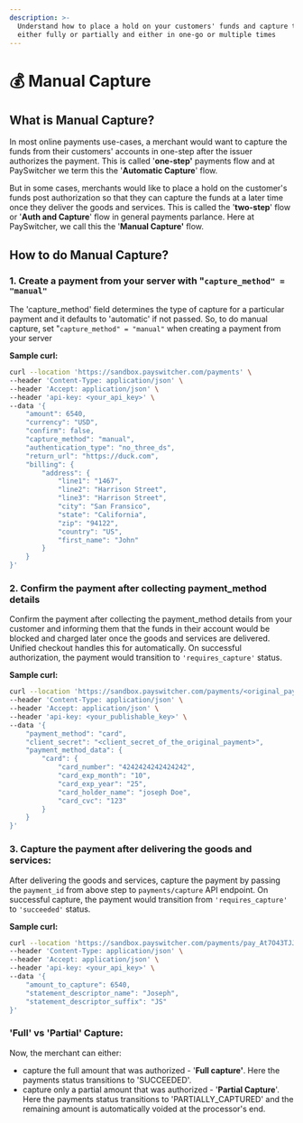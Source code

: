 ```yaml
---
description: >-
  Understand how to place a hold on your customers' funds and capture them later
  either fully or partially and either in one-go or multiple times
---
```


# 💰 Manual Capture

## What is Manual Capture?

In most online payments use-cases, a merchant would want to capture the funds from their customers' accounts in one-step after the issuer authorizes the payment. This is called '**one-step'** payments flow and at PaySwitcher we term this the '**Automatic Capture**' flow.

But in some cases, merchants would like to place a hold on the customer's funds post authorization so that they can capture the funds at a later time once they deliver the goods and services. This is called the '**two-step**' flow or '**Auth and Capture**' flow in general payments parlance. Here at PaySwitcher, we call this the '**Manual Capture'** flow.

## **How to do Manual Capture?**

### 1. Create a payment from your server with "`capture_method" = "manual"`

The 'capture\_method' field determines the type of capture for a particular payment and it defaults to 'automatic' if not passed. So, to do manual capture, set "`capture_method" = "manual"` when creating a payment from your server

**Sample curl:**

```bash
curl --location 'https://sandbox.payswitcher.com/payments' \
--header 'Content-Type: application/json' \
--header 'Accept: application/json' \
--header 'api-key: <your_api_key>' \
--data '{
    "amount": 6540,
    "currency": "USD",
    "confirm": false,
    "capture_method": "manual",
    "authentication_type": "no_three_ds",
    "return_url": "https://duck.com",
    "billing": {
        "address": {
            "line1": "1467",
            "line2": "Harrison Street",
            "line3": "Harrison Street",
            "city": "San Fransico",
            "state": "California",
            "zip": "94122",
            "country": "US",
            "first_name": "John"
        }
    }
}'
```

### 2. Confirm the payment after collecting payment\_method details

Confirm the payment after collecting the payment\_method details from your customer and informing them that the funds in their account would be blocked and charged later once the goods and services are delivered. Unified checkout handles this for automatically. On successful authorization, the payment would transition to `'requires_capture'` status.

**Sample curl:**

```bash
curl --location 'https://sandbox.payswitcher.com/payments/<original_payment_id>/confirm' \
--header 'Content-Type: application/json' \
--header 'Accept: application/json' \
--header 'api-key: <your_publishable_key>' \
--data '{
    "payment_method": "card",
    "client_secret": "<client_secret_of_the_original_payment>",
    "payment_method_data": {
        "card": {
            "card_number": "4242424242424242",
            "card_exp_month": "10",
            "card_exp_year": "25",
            "card_holder_name": "joseph Doe",
            "card_cvc": "123"
        }
    }
}'
```

### 3. Capture the payment after delivering the goods and services:

After delivering the goods and services, capture the payment by passing the `payment_id` from above step to `payments/capture` API endpoint. On successful capture, the payment would transition from `'requires_capture'` to `'succeeded'` status.

**Sample curl:**

```bash
curl --location 'https://sandbox.payswitcher.com/payments/pay_At7O43TJJZyP7OmrcdQD/capture' \
--header 'Content-Type: application/json' \
--header 'Accept: application/json' \
--header 'api-key: <your_api_key>' \
--data '{
    "amount_to_capture": 6540,
    "statement_descriptor_name": "Joseph",
    "statement_descriptor_suffix": "JS"
}'
```

### **'Full' vs 'Partial' Capture:**

Now, the merchant can either:

* capture the full amount that was authorized - '**Full capture'**. Here the payments status transitions to 'SUCCEEDED'.
* capture only a partial amount that was authorized - '**Partial Capture**'. Here the payments status transitions to 'PARTIALLY\_CAPTURED' and the remaining amount is automatically voided at the processor's end.
